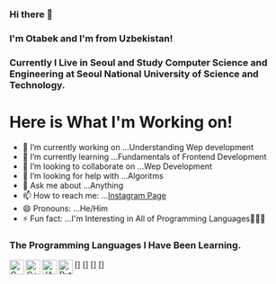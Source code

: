 ### Hi there 👋 
### I'm Otabek and I'm from Uzbekistan!
### Currently I Live in Seoul and Study Computer Science and Engineering at Seoul National University of Science and Technology.

<h1>Here is What I'm Working on!</h1>

- 🔭 I’m currently working on ...Understanding Wep development
- 🌱 I’m currently learning ...Fundamentals of Frontend Development
- 👯 I’m looking to collaborate on ...Wep Development
- 🤔 I’m looking for help with ...Algoritms
- 💬 Ask me about ...Anything
- 📫 How to reach me: ...[Instagram Page](https://www.instagram.com/optimus970803/) 
- 😄 Pronouns: ...He/Him
- ⚡ Fun fact: ...I'm Interesting in All of Programming Languages🤭😂😎

### The Programming Languages I Have Been Learning.
[<img align="left" alt="C" width="26px" src = "https://user-images.githubusercontent.com/23249828/93665258-0eefb500-fab0-11ea-9507-72f6ce250a2f.png">]
[<img align="left" alt="C++" width="26px" src = "https://user-images.githubusercontent.com/23249828/93665259-10b97880-fab0-11ea-8ec5-d997fd483227.png">]
[<img align="left" alt="JAVA" width="26px" src = "https://user-images.githubusercontent.com/23249828/93665384-f59b3880-fab0-11ea-8ef5-c3f2b3358bb6.png">]
[<img align="left" alt="Python" width="26px" src = "https://user-images.githubusercontent.com/23249828/93665388-f764fc00-fab0-11ea-9570-f14672db362c.png">]
